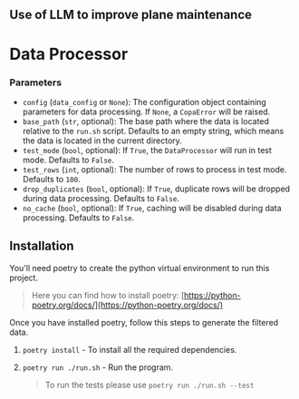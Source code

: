 ## Use of LLM to improve plane maintenance

# Data Processor


### Parameters

- `config` (`data_config` or `None`): The configuration object containing parameters for data processing. If `None`, a `CopaError` will be raised.
- `base_path` (`str`, optional): The base path where the data is located relative to the `run.sh` script. Defaults to an empty string, which means the data is located in the current directory.
- `test_mode` (`bool`, optional): If `True`, the `DataProcessor` will run in test mode. Defaults to `False`.
- `test_rows` (`int`, optional): The number of rows to process in test mode. Defaults to `100`.
- `drop_duplicates` (`bool`, optional): If `True`, duplicate rows will be dropped during data processing. Defaults to `False`.
- `no_cache` (`bool`, optional): If `True`, caching will be disabled during data processing. Defaults to `False`.



## Installation

You'll need poetry to create the python virtual environment to run this project.  
> Here you can find how to install poetry: [https://python-poetry.org/docs/](https://python-poetry.org/docs/)

Once you have installed poetry, follow this steps to generate the filtered data.

1. `poetry install` - To install all the required dependencies.

2. `poetry run ./run.sh` - Run the program.
   > To run the tests please use
   > `poetry run ./run.sh --test`
